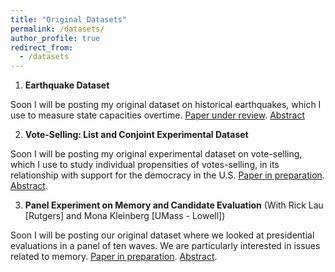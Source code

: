```yaml
---
title: "Original Datasets"
permalink: /datasets/
author_profile: true
redirect_from:
  - /datasets
---
```


1. **Earthquake Dataset**

Soon I will be posting my original dataset on historical earthquakes, which I use to measure state capacities overtime. [Paper under review](https://github.com/hbahamonde/Earthquake_Paper/raw/master/status.txt). [Abstract](https://github.com/hbahamonde/Earthquake_Paper/raw/master/abstract.txt)

2. **Vote-Selling: List and Conjoint Experimental Dataset**

Soon I will be posting my original experimental dataset on vote-selling, which I use to study individual propensities of votes-selling, in its relationship with support for the democracy in the U.S. [Paper in preparation](https://raw.githubusercontent.com/hbahamonde/Vote_Selling/master/abstract.txt). [Abstract](https://raw.githubusercontent.com/hbahamonde/Vote_Selling/master/abstract.txt).

3. **Panel Experiment on Memory and Candidate Evaluation** (With Rick Lau [Rutgers] and Mona Kleinberg [UMass - Lowell])

Soon I will be posting our original dataset where we looked at presidential evaluations in a panel of ten waves. We are particularly interested in issues related to memory. [Paper in preparation](https://raw.githubusercontent.com/hbahamonde/Running_Tally/master/abstract.txt). [Abstract](https://raw.githubusercontent.com/hbahamonde/Running_Tally/master/abstract.txt).
